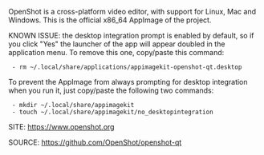 
 OpenShot is a cross-platform video editor, with support for Linux, Mac
 and Windows. This is the official x86_64 AppImage of the project.
 
 KNOWN ISSUE: the desktop integration prompt is enabled by default, so
 if you click "Yes" the launcher of the app will appear doubled in the 
 application menu. To remove this one, copy/paste this command:
 
     - rm ~/.local/share/applications/appimagekit-openshot-qt.desktop
 
 To prevent the AppImage from always prompting for desktop integration
 when you run it, just copy/paste the following two commands: 
 
     - mkdir ~/.local/share/appimagekit
     - touch ~/.local/share/appimagekit/no_desktopintegration
 
 SITE: https://www.openshot.org

 SOURCE: https://github.com/OpenShot/openshot-qt
